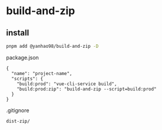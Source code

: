 # build-and-zip

## install
```bash
pnpm add @yanhao98/build-and-zip -D
```

package.json
```
{
  "name": "project-name",
  "scripts": {
    "build:prod": "vue-cli-service build",
    "build:prod:zip": "build-and-zip --script=build:prod"
  }
}
```

.gitignore
```
dist-zip/
```